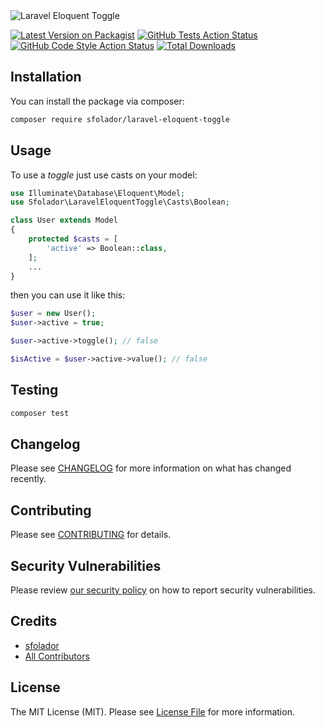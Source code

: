 
<img src="https://sfolador-github.s3.eu-south-1.amazonaws.com/laravel-eloquent-toggle.png?t=1" alt="Laravel Eloquent Toggle"/>


[![Latest Version on Packagist](https://img.shields.io/packagist/v/sfolador/laravel-eloquent-toggle.svg?style=flat-square)](https://packagist.org/packages/sfolador/laravel-eloquent-toggle)
[![GitHub Tests Action Status](https://img.shields.io/github/workflow/status/sfolador/laravel-eloquent-toggle/run-tests?label=tests)](https://github.com/sfolador/laravel-eloquent-toggle/actions?query=workflow%3Arun-tests+branch%3Amain)
[![GitHub Code Style Action Status](https://img.shields.io/github/workflow/status/sfolador/laravel-eloquent-toggle/Fix%20PHP%20code%20style%20issues?label=code%20style)](https://github.com/sfolador/laravel-eloquent-toggle/actions?query=workflow%3A"Fix+PHP+code+style+issues"+branch%3Amain)
[![Total Downloads](https://img.shields.io/packagist/dt/sfolador/laravel-eloquent-toggle.svg?style=flat-square)](https://packagist.org/packages/sfolador/laravel-eloquent-toggle)


## Installation

You can install the package via composer:

```bash
composer require sfolador/laravel-eloquent-toggle
```
## Usage

To use a _toggle_ just use casts on your model:

```php
use Illuminate\Database\Eloquent\Model;
use Sfolador\LaravelEloquentToggle\Casts\Boolean;

class User extends Model
{
    protected $casts = [
        'active' => Boolean::class,
    ];
    ...
}
```
then you can use it like this:

```php
$user = new User();
$user->active = true;

$user->active->toggle(); // false

$isActive = $user->active->value(); // false
```

## Testing

```bash
composer test
```

## Changelog

Please see [CHANGELOG](CHANGELOG.md) for more information on what has changed recently.

## Contributing

Please see [CONTRIBUTING](CONTRIBUTING.md) for details.

## Security Vulnerabilities

Please review [our security policy](../../security/policy) on how to report security vulnerabilities.

## Credits

- [sfolador](https://github.com/sfolador)
- [All Contributors](../../contributors)

## License

The MIT License (MIT). Please see [License File](LICENSE.md) for more information.
